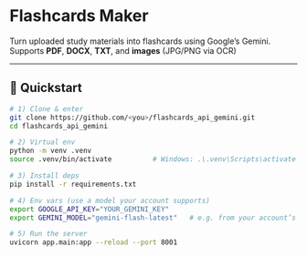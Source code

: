 # Flashcards Maker 

Turn uploaded study materials into flashcards using Google’s Gemini.  
Supports **PDF**, **DOCX**, **TXT**, and **images** (JPG/PNG via OCR)

---

## 🚀 Quickstart

```bash
# 1) Clone & enter
git clone https://github.com/<you>/flashcards_api_gemini.git
cd flashcards_api_gemini

# 2) Virtual env
python -m venv .venv
source .venv/bin/activate          # Windows: .\.venv\Scripts\activate

# 3) Install deps
pip install -r requirements.txt

# 4) Env vars (use a model your account supports)
export GOOGLE_API_KEY="YOUR_GEMINI_KEY"
export GEMINI_MODEL="gemini-flash-latest"   # e.g. from your account’s list

# 5) Run the server
uvicorn app.main:app --reload --port 8001
